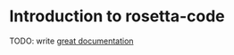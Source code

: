 # Introduction to rosetta-code

TODO: write [great documentation](http://jacobian.org/writing/what-to-write/)
